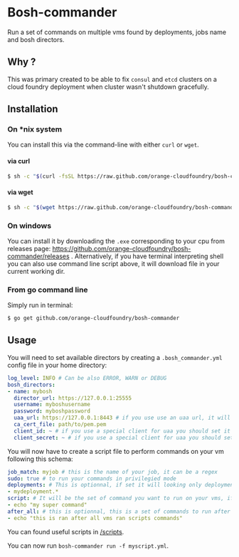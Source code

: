 # Bosh-commander

Run a set of commands on multiple vms found by deployments, jobs name and bosh directors.

## Why ?

This was primary created to be able to fix `consul` and `etcd` clusters on a cloud foundry 
deployment when cluster wasn't shutdown gracefully.

## Installation

### On *nix system

You can install this via the command-line with either `curl` or `wget`.

#### via curl

```bash
$ sh -c "$(curl -fsSL https://raw.github.com/orange-cloudfoundry/bosh-commander/master/bin/install.sh)"
```

#### via wget

```bash
$ sh -c "$(wget https://raw.github.com/orange-cloudfoundry/bosh-commander/master/bin/install.sh -O -)"
```

### On windows

You can install it by downloading the `.exe` corresponding to your cpu from releases page: https://github.com/orange-cloudfoundry/bosh-commander/releases .
Alternatively, if you have terminal interpreting shell you can also use command line script above, it will download file in your current working dir.

### From go command line

Simply run in terminal:

```bash
$ go get github.com/orange-cloudfoundry/bosh-commander
```

## Usage

You will need to set available directors by creating a `.bosh_commander.yml` config file in your home directory:

```yml
log_level: INFO # Can be also ERROR, WARN or DEBUG
bosh_directors:
- name: mybosh
  director_url: https://127.0.0.1:25555
  username: myboshusername
  password: myboshpassword
  uaa_url: https://127.0.0.1:8443 # if you use use an uaa url, it will use uaa to authenticate user
  ca_cert_file: path/to/pem.pem
  client_id: ~ # if you use a special client for uaa you should set it
  client_secret: ~ # if you use a special client for uaa you should set it
```

You will now have to create a script file to perform commands on your vm following this schema:

```yml
job_match: myjob # this is the name of your job, it can be a regex
sudo: true # to run your commands in privilegied mode
deployments: # This is optionnal, if set it will looking only deployments which match regex given
- mydeployment.*
script: # It will be the set of command you want to run on your vms, if command fail it will continue to perform the next command
- echo "my super command"
after_all: # this is optionnal, this is a set of commands to run after all commands in script have been ran in all vms
- echo "this is ran after all vms ran scripts commands"
```

You can found useful scripts in [/scripts](/scripts).

You can now run `bosh-commander run -f myscript.yml`.